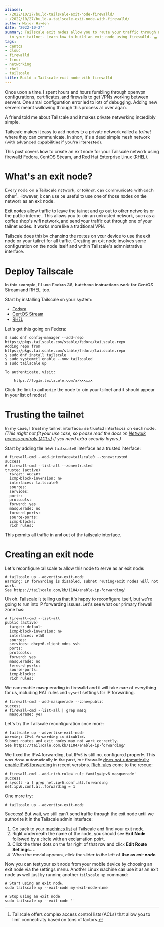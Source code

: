 ```yaml
---
aliases:
- /2022/10/27/build-tailscale-exit-node-firewalld/
- /2022/10/27/build-a-tailscale-exit-node-with-firewalld/
author: Major Hayden
date: '2022-10-27'
summary: Tailscale exit nodes allow you to route your traffic through nearly any system
  in your tailnet. Learn how to build an exit node using firewalld. 🕳️
tags:
- centos
- cloud
- firewalld
- linux
- networking
- rhel
- tailscale
title: Build a Tailscale exit node with firewalld
---
```


Once upon a time, I spent hours and hours fumbling through openvpn configurations, certificates, and firewalls to get VPNs working between servers.
One small configuration error led to lots of debugging.
Adding new servers meant wallowing through this process all over again.

A friend told me about [Tailscale] and it makes private networking incredibly simple.

Tailscale makes it easy to add nodes to a private network called a _tailnet_ where they can communicate.
In short, it's a dead simple mesh network (with advanced capabilities if you're interested).

This post covers how to create an exit node for your Tailscale network using firewalld Fedora, CentOS Stream, and Red Hat Enterprise Linux (RHEL).

[Tailscale]: https://tailscale.com/

# What's an exit node?

Every node on a Tailscale network, or _tailnet_, can communicate with each other[^acl].
However, it can use be useful to use one of those nodes on the network as an exit node.

Exit nodes allow traffic to leave the tailnet and go out to other networks or the public internet.
This allows you to join an untrusted network, such as a coffee shop's wifi network, and send your traffic out through one of your tailnet nodes.
It works more like a traditional VPN.

Tailscale does this by changing the routes on your device to use the exit node on your tailnet for all traffic.
Creating an exit node involves some configuration on the node itself and within Tailscale's administrative interface.

[^acl]: Tailscale offers complex access control lists (ACLs) that allow you to limit connectivity based on tons of factors.

# Deploy Tailscale

In this example, I'll use Fedora 36, but these instructions work for CentOS Stream and RHEL, too.

Start by installing Tailscale on your system:

* [Fedora](https://tailscale.com/download/linux/fedora)
* [CentOS Stream](https://tailscale.com/download/linux/centos-stream-9)
* [RHEL](https://tailscale.com/download/linux/rhel-9)

Let's get this going on Fedora:

```console
$ sudo dnf config-manager --add-repo https://pkgs.tailscale.com/stable/fedora/tailscale.repo
Adding repo from: https://pkgs.tailscale.com/stable/fedora/tailscale.repo
$ sudo dnf install tailscale
$ sudo systemctl enable --now tailscaled
$ sudo tailscale up

To authenticate, visit:

	https://login.tailscale.com/a/xxxxxx
```

Click the link to authorize the node to join your tailnet and it should appear in your list of nodes!

# Trusting the tailnet

In my case, I treat my tailnet interfaces as trusted interfaces on each node.
_(This might not fit your use case, so please read the docs on [Network access controls (ACLs)] if you need extra security layers.)_

Start by adding the new `tailscale0` interface as a trusted interface:

```console
# firewall-cmd --add-interface=tailscale0 --zone=trusted
success
# firewall-cmd --list-all --zone=trusted
trusted (active)
  target: ACCEPT
  icmp-block-inversion: no
  interfaces: tailscale0
  sources: 
  services: 
  ports: 
  protocols: 
  forward: yes
  masquerade: no
  forward-ports: 
  source-ports: 
  icmp-blocks: 
  rich rules: 
```

This permits all traffic in and out of the tailscale interface.

# Creating an exit node

Let's reconfigure tailscale to allow this node to serve as an exit node:

```console
# tailscale up --advertise-exit-node
Warning: IP forwarding is disabled, subnet routing/exit nodes will not work.
See https://tailscale.com/kb/1104/enable-ip-forwarding/
```

Uh oh.
Tailscale is telling us that it's happy to reconfigure itself, but we're going to run into IP forwarding issues.
Let's see what our primary firewall zone has:

```console
# firewall-cmd --list-all
public (active)
  target: default
  icmp-block-inversion: no
  interfaces: eth0
  sources: 
  services: dhcpv6-client mdns ssh
  ports: 
  protocols: 
  forward: yes
  masquerade: no
  forward-ports: 
  source-ports: 
  icmp-blocks: 
  rich rules: 
```

We can enable masquerading in firewalld and it will take care of everything for us, including NAT rules and `sysctl` settings for IP forwarding.

```console
# firewall-cmd --add-masquerade --zone=public
success
# firewall-cmd --list-all | grep masq
  masquerade: yes
```

Let's try the Tailscale reconfiguration once more:

```console
# tailscale up --advertise-exit-node
Warning: IPv6 forwarding is disabled.
Subnet routes and exit nodes may not work correctly.
See https://tailscale.com/kb/1104/enable-ip-forwarding/
```

We fixed the IPv4 forwarding, but IPv6 is still not configured properly.
This was done automatically in the past, but firewalld [does not automatically enable IPv6 forwarding] in recent versions.
[Rich rules] come to the rescue:

```console
# firewall-cmd --add-rich-rule='rule family=ipv6 masquerade'
success
# sysctl -a | grep net.ipv6.conf.all.forwarding
net.ipv6.conf.all.forwarding = 1
```

One more try:

```console
# tailscale up --advertise-exit-node
```

Success!
But wait, we still can't send traffic through the exit node until we authorize it in the Tailscale admin interface:

1. Go back to your [machines list] at Tailscale and find your exit node.
2. Right underneath the name of the node, you should see **Exit Node** followed by a circle with an exclamation point.
3. Click the three dots on the far right of that row and click **Edit Route Settings...**.
4. When the modal appears, click the slider to the left of **Use as exit node**.

Now you can test your exit node from your mobile device by choosing an exit node via the settings menu.
Another Linux machine can use it as an exit node as well just by running another `tailscale up` command:

```shell
# Start using an exit node.
sudo tailscale up --exit-node my-exit-node-name

# Stop using an exit node.
sudo tailscale up --exit-node ''
```


[Network access controls (ACLs)]: https://tailscale.com/kb/1018/acls/
[does not automatically enable IPv6 forwarding]: https://github.com/firewalld/firewalld/issues/683
[Rich rules]: https://firewalld.org/documentation/man-pages/firewalld.richlanguage.html
[machines list]: https://login.tailscale.com/admin/machines